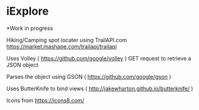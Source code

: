 # iExplore

*Work in progress

Hiking/Camping spot locater using TrailAPI.com https://market.mashape.com/trailapi/trailapi

Uses Volley ( https://github.com/google/volley ) GET request to retrieve a JSON object

Parses the object using GSON ( https://github.com/google/gson )

Uses ButterKnife to bind views ( http://jakewharton.github.io/butterknife/ )

Icons from https://icons8.com/
